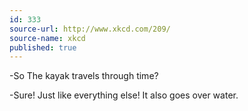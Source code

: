 ```yaml
---
id: 333
source-url: http://www.xkcd.com/209/
source-name: xkcd
published: true
---
```

-So The kayak travels through time?

 -Sure! Just like everything else! It also goes over water.

